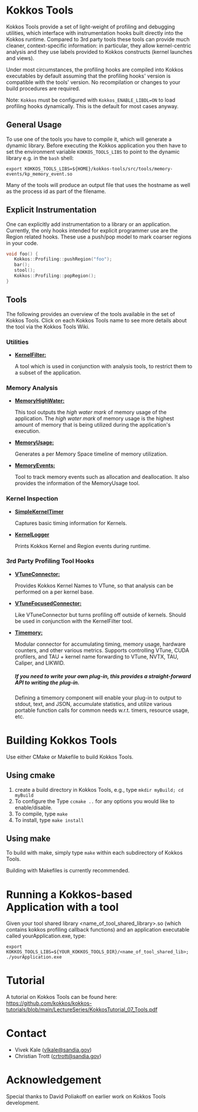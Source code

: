 # Kokkos Tools

Kokkos Tools provide a set of light-weight of profiling and debugging utilities, which interface with instrumentation hooks built directly into the Kokkos runtime. Compared to 3rd party tools these tools can provide much cleaner, context-specific information: in particular, they allow kernel-centric analysis and they use labels provided to Kokkos constructs (kernel launches and views).

Under most circumstances, the profiling hooks are compiled into Kokkos executables by default assuming that the profiling hooks' version is compatible with the tools' version. No recompilation or changes to your build procedures are required.

Note: `Kokkos` must be configured with `Kokkos_ENABLE_LIBDL=ON` to load profiling hooks dynamically. This is the default for most cases anyway.

## General Usage

 To use one of the tools you have to compile it, which will generate a dynamic library. Before executing the Kokkos application you then have to set the environment variable `KOKKOS_TOOLS_LIBS` to point to the dynamic library e.g. in the `bash` shell:
```
export KOKKOS_TOOLS_LIBS=${HOME}/kokkos-tools/src/tools/memory-events/kp_memory_event.so
```

Many of the tools will produce an output file that uses the hostname as well as the process id as part of the filename. 

## Explicit Instrumentation

One can explicitly add instrumentation to a library or an application. Currently, the only hooks intended for explicit programmer use are the Region related hooks. These use a push/pop model to mark coarser regions in your code.

```c++
void foo() {
   Kokkos::Profiling::pushRegion("foo");
   bar();
   stool();
   Kokkos::Profiling::popRegion();
}
```

## Tools

The following provides an overview of the tools available in the set of Kokkos Tools. Click on each Kokkos Tools name to see more details about the tool via the Kokkos Tools Wiki. 

### Utilities

+ [**KernelFilter:**](https://github.com/kokkos/kokkos-tools/wiki/KernelFilter) 

    A tool which is used in conjunction with analysis tools, to restrict them to a subset of the application.

### Memory Analysis
+ [**MemoryHighWater:**](https://github.com/kokkos/kokkos-tools/wiki/MemoryHighWater)

    This tool outputs the _high water mark_ of memory usage of the application. The _high water mark_ of memory usage is the highest amount of memory that is being utilized during the application's execution. 

+ [**MemoryUsage:**](https://github.com/kokkos/kokkos-tools/wiki/MemoryUsage)

    Generates a per Memory Space timeline of memory utilization. 

+ [**MemoryEvents:**](https://github.com/kokkos/kokkos-tools/wiki/MemoryEvents)

    Tool to track memory events such as allocation and deallocation. It also provides the information of the MemoryUsage tool.

### Kernel Inspection
+ [**SimpleKernelTimer**](https://github.com/kokkos/kokkos-tools/wiki/SimpleKernelTimer)

    Captures basic timing information for Kernels.

+ [**KernelLogger**](https://github.com/kokkos/kokkos-tools/wiki/KernelLogger)

    Prints Kokkos Kernel and Region events during runtime.

### 3rd Party Profiling Tool Hooks
+ [**VTuneConnector:**](https://github.com/kokkos/kokkos-tools/wiki/VTuneConnector)
    
    Provides Kokkos Kernel Names to VTune, so that analysis can be performed on a per kernel base.

+ [**VTuneFocusedConnector:**](https://github.com/kokkos/kokkos-tools/wiki/VTuneFocusedConnector)
    
    Like VTuneConnector but turns profiling off outside of kernels. Should be used in conjunction with the KernelFilter tool. 

+ [**Timemory:**](https://github.com/kokkos/kokkos-tools/wiki/Timemory)

    Modular connector for accumulating timing, memory usage, hardware counters, and other various metrics.
    Supports controlling VTune, CUDA profilers, and TAU + kernel name forwarding to VTune, NVTX, TAU,
    Caliper, and LIKWID.

    #####  If you need to write your own plug-in, this provides a straight-forward API to writing the plug-in.

    Defining a timemory component will enable your plug-in to output to stdout, text, and JSON, 
    accumulate statistics, and utilize various portable function calls for common needs w.r.t. timers,
    resource usage, etc. 
    

# Building Kokkos Tools

Use either CMake or Makefile to build Kokkos Tools. 

## Using cmake

1. create a build directory in Kokkos Tools, e.g., type `mkdir myBuild; cd myBuild` 
2. To configure the Type `ccmake ..`  for any options you would like to enable/disable. 
3. To compile, type `make`
4. To install, type `make install` 

## Using make

To build with make, simply type `make` within each subdirectory of Kokkos Tools. 


Building with Makefiles is currently recommended. 

# Running a Kokkos-based Application with a tool

Given your tool shared library <name_of_tool_shared_library>.so (which contains kokkos profiling callback functions) and an application executable called yourApplication.exe, type: 

`export KOKKOS_TOOLS_LIBS=${YOUR_KOKKOS_TOOLS_DIR}/<name_of_tool_shared_lib>; ./yourApplication.exe`  

# Tutorial

A tutorial on Kokkos Tools can be found here: https://github.com/kokkos/kokkos-tutorials/blob/main/LectureSeries/KokkosTutorial_07_Tools.pdf

# Contact 

* Vivek Kale (vlkale@sandia.gov)
* Christian Trott (crtrott@sandia.gov)

# Acknowledgement

Special thanks to David Poliakoff on earlier work on Kokkos Tools development.
